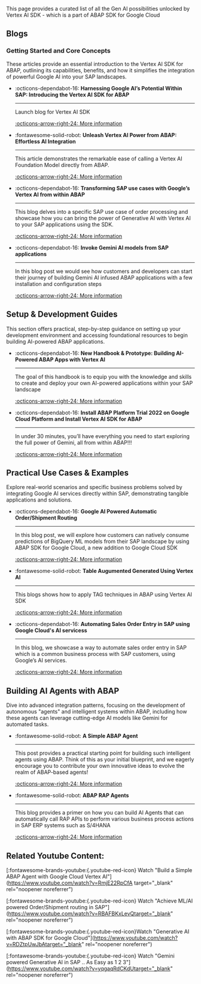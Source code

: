 This page provides a curated list of all the Gen AI possibilities unlocked by Vertex AI SDK - which is a part of ABAP SDK for Google Cloud

## Blogs

### Getting Started and Core Concepts
These articles provide an essential introduction to the Vertex AI SDK for ABAP, outlining its capabilities, benefits, and how it simplifies the integration of powerful Google AI into your SAP landscapes.
<div class="grid cards" markdown>

-   :octicons-dependabot-16: **Harnessing Google AI’s Potential Within SAP: Introducing the Vertex AI SDK for ABAP**

    ---
    Launch blog for Vertex AI SDK

    [:octicons-arrow-right-24: More information](https://medium.com/google-cloud/harnessing-google-ais-potential-within-sap-introducing-the-vertex-ai-sdk-for-abap-e33c59226bd0)


- :fontawesome-solid-robot: **Unleash Vertex AI Power from ABAP: Effortless AI Integration**

    ---
    This article demonstrates the remarkable ease of calling a Vertex AI Foundation Model directly from ABAP.

    [:octicons-arrow-right-24: More information](https://medium.com/google-cloud/unleash-vertex-ai-power-from-abap-effortless-ai-integration-d9a7c110ae4c)


-   :octicons-dependabot-16: **Transforming SAP use cases with Google’s Vertex AI from within ABAP**

    ---
    This blog delves into a specific SAP use case of order processing and showcase how you can bring the power of Generative AI with Vertex AI to your SAP applications using the SDK.

    [:octicons-arrow-right-24: More information](https://medium.com/google-cloud/transforming-sap-use-cases-with-googles-vertex-ai-from-within-abap-5911713ed62d)

-   :octicons-dependabot-16: **Invoke Gemini AI models from SAP applications**

    ---
    In this blog post we would see how customers and developers can start their journey of building Gemini AI infused ABAP applications with a few installation and configuration steps

    [:octicons-arrow-right-24: More information](https://medium.com/google-cloud/invoke-gemini-ai-models-from-sap-applications-c6005f18af0d)

</div>

## Setup & Development Guides
This section offers practical, step-by-step guidance on setting up your development environment and accessing foundational resources to begin building AI-powered ABAP applications.
<div class="grid cards" markdown>

 - :octicons-dependabot-16: **New Handbook & Prototype: Building AI-Powered ABAP Apps with Vertex AI**

     ---
     The goal of this handbook is to equip you with the knowledge and skills to create and deploy your own AI-powered applications within your SAP landscape

     [:octicons-arrow-right-24: More information](https://medium.com/google-cloud/new-handbook-prototype-building-ai-powered-abap-apps-with-vertex-ai-75ce9c68da9a)

 - :octicons-dependabot-16: **Install ABAP Platform Trial 2022 on Google Cloud Platform and Install Vertex AI SDK for ABAP**

     ---
     In under 30 minutes, you’ll have everything you need to start exploring the full power of Gemini, all from within ABAP!!!

     [:octicons-arrow-right-24: More information](https://medium.com/google-cloud/install-abap-platform-trial-2022-on-google-cloud-platform-and-install-vertex-ai-sdk-for-abap-d0e4e43650)  

</div>


## Practical Use Cases & Examples
Explore real-world scenarios and specific business problems solved by integrating Google AI services directly within SAP, demonstrating tangible applications and solutions.
<div class="grid cards" markdown>

-   :octicons-dependabot-16: **Google AI Powered Automatic Order/Shipment Routing**

    ---

    In this blog post, we will explore how customers can natively consume predictions of BigQuery ML models
    from their SAP landscape by using ABAP SDK for Google Cloud, a new addition to Google Cloud SDK

    [:octicons-arrow-right-24: More information](https://medium.com/google-cloud/google-ai-powered-automated-order-shipment-routing-in-sap-7ef12531e19c)

- :fontawesome-solid-robot: **Table Augumented Generated Using Vertex AI**

    ---
    This blogs shows how to apply TAG techniques in ABAP using Vertex AI SDK

    [:octicons-arrow-right-24: More information](https://medium.com/google-cloud/tag-table-augmented-generation-using-vertex-ai-sdk-in-abap-b50b79f88182)

-   :octicons-dependabot-16: **Automating Sales Order Entry in SAP using Google Cloud's AI servicess**

    ---
    In this blog, we showcase a way to automate sales order entry in SAP which is a common business process with SAP customers, using Google’s AI services.

    [:octicons-arrow-right-24: More information](https://medium.com/google-cloud/automating-sales-order-entry-in-sap-using-google-clouds-ai-services-5b513069cb80)

</div>


## Building AI Agents with ABAP
Dive into advanced integration patterns, focusing on the development of autonomous "agents" and intelligent systems within ABAP, including how these agents can leverage cutting-edge AI models like Gemini for automated tasks.
<div class="grid cards" markdown>

- :fontawesome-solid-robot: **A Simple ABAP Agent**

    ---

    This post provides a practical starting point for building such intelligent agents using ABAP. 
    Think of this as your initial blueprint, and we eagerly encourage you to contribute your own innovative ideas to evolve the realm of ABAP-based agents!

    [:octicons-arrow-right-24: More information](https://medium.com/google-cloud/a-simple-abap-agent-cea0058d17b3)

- :fontawesome-solid-robot: **ABAP RAP Agents**

    ---

    This blog provides a primer on how you can build AI Agents that can automatically call RAP APIs
    to perform various business process actions in SAP ERP systems such as S/4HANA

    [:octicons-arrow-right-24: More information](https://medium.com/google-cloud/abap-rap-agents-ceba63797ade)
</div>

## Related Youtube Content:
 [:fontawesome-brands-youtube:{.youtube-red-icon} Watch "Build a Simple ABAP Agent with Google Cloud Vertex AI"](https://www.youtube.com/watch?v=RmjE22RpCfA target="_blank" rel="noopener noreferrer")

 [:fontawesome-brands-youtube:{.youtube-red-icon} Watch "Achieve ML/AI powered Order/Shipment routing in SAP"](https://www.youtube.com/watch?v=RBAFBKxLevQtarget="_blank" rel="noopener noreferrer")

 [:fontawesome-brands-youtube:{.youtube-red-icon}Watch "Generative AI with ABAP SDK for Google Cloud"](https://www.youtube.com/watch?v=RDZtpUwJbAtarget="_blank" rel="noopener noreferrer")

 [:fontawesome-brands-youtube:{.youtube-red-icon} Watch "Gemini powered Generative AI in SAP .. As Easy as 1 2 3"](https://www.youtube.com/watch?v=yqgaqRdCKdUtarget="_blank" rel="noopener noreferrer")
